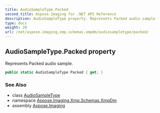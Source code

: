 ```yaml
---
title: AudioSampleType.Packed
second_title: Aspose.Imaging for .NET API Reference
description: AudioSampleType property. Represents Packed audio sample
type: docs
weight: 20
url: /net/aspose.imaging.xmp.schemas.xmpdm/audiosampletype/packed/
---
```

## AudioSampleType.Packed property

Represents Packed audio sample.

```csharp
public static AudioSampleType Packed { get; }
```

### See Also

* class [AudioSampleType](../)
* namespace [Aspose.Imaging.Xmp.Schemas.XmpDm](../../audiosampletype/)
* assembly [Aspose.Imaging](../../../)


